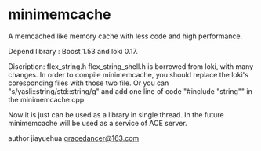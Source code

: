 minimemcache
============

A memcached like memory cache with less code and high performance.

Depend library  : Boost 1.53 and loki 0.17.

Discription:
flex_string.h flex_string_shell.h is borrowed from loki, with many changes. In order to compile minimemcache, you should replace the loki's coresponding files with those two file. Or you can "s/yasli::string/std::string/g" and add one line of code "#include "string""  in the minimemcache.cpp

Now it is just can be used as a library in single thread. In the future minimemcache will be used as a service of ACE server.

author jiayuehua gracedancer@163.com


